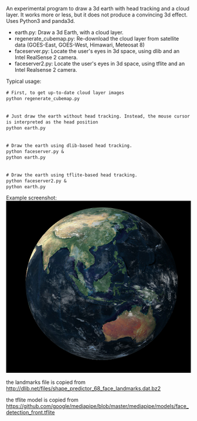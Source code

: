 An experimental program to draw a 3d earth with head tracking and a cloud layer. It works more or less, but it does not produce a convincing 3d effect. Uses Python3 and panda3d.

* earth.py: Draw a 3d Earth, with a cloud layer.
* regenerate_cubemap.py: Re-download the cloud layer from satellite data (GOES-East, GOES-West, Himawari, Meteosat 8)
* faceserver.py: Locate the user's eyes in 3d space, using dlib and an Intel RealSense 2 camera.
* faceserver2.py: Locate the user's eyes in 3d space, using tflite and an Intel Realsense 2 camera.

Typical usage:
```
# First, to get up-to-date cloud layer images
python regenerate_cubemap.py


# Just draw the earth without head tracking. Instead, the mouse cursor is interpreted as the head position
python earth.py


# Draw the earth using dlib-based head tracking.
python faceserver.py &
python earth.py


# Draw the earth using tflite-based head tracking.
python faceserver2.py &
python earth.py
```

Example screenshot:
![Screenshot](example-screenshot.jpeg)

the landmarks file is copied from http://dlib.net/files/shape_predictor_68_face_landmarks.dat.bz2

the tflite model is copied from https://github.com/google/mediapipe/blob/master/mediapipe/models/face_detection_front.tflite
